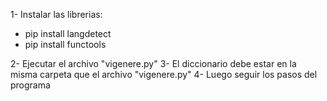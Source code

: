 1- Instalar las librerias:
- pip install langdetect
- pip install functools

2- Ejecutar el archivo "vigenere.py"
3- El diccionario debe estar en la misma carpeta que el archivo "vigenere.py"
4- Luego seguir los pasos del programa

